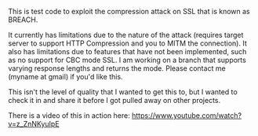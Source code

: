 This is test code to exploit the compression attack on SSL that is known as BREACH.  

It currently has limitations due to the nature of the attack (requires target server to support HTTP Compression and you to MITM the connection). It also has limitations due to features that have not been implemented, such as no support for CBC mode SSL.  I am working on a branch that supports varying response lengths and returns the mode.  Please contact me (myname at gmail) if you'd like this.

This isn't the level of quality that I wanted to get this to, but I wanted to check it in and share it before I got pulled away on other projects.

There is a video of this in action here: https://www.youtube.com/watch?v=z_ZnNKyuIpE